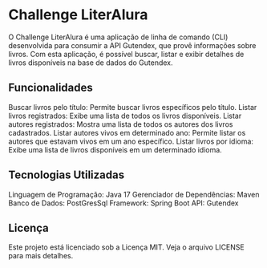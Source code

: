 # Challenge LiterAlura
O Challenge LiterAlura é uma aplicação de linha de comando (CLI) desenvolvida para consumir a API Gutendex, que provê informações sobre livros. Com esta aplicação, é possível buscar, listar e exibir detalhes de livros disponíveis na base de dados do Gutendex.

## Funcionalidades
Buscar livros pelo título: Permite buscar livros específicos pelo título.
Listar livros registrados: Exibe uma lista de todos os livros disponíveis.
Listar autores registrados: Mostra uma lista de todos os autores dos livros cadastrados.
Listar autores vivos em determinado ano: Permite listar os autores que estavam vivos em um ano específico.
Listar livros por idioma: Exibe uma lista de livros disponíveis em um determinado idioma.

## Tecnologias Utilizadas
Linguagem de Programação: Java 17
Gerenciador de Dependências: Maven
Banco de Dados: PostGresSql
Framework: Spring Boot
API: Gutendex

## Licença
Este projeto está licenciado sob a Licença MIT. Veja o arquivo LICENSE para mais detalhes.
